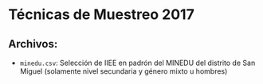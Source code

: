 # Técnicas de Muestreo 2017

## Archivos:

* `minedu.csv`: Selección de IIEE en padrón del MINEDU del distrito de San Miguel (solamente nivel secundaria y género mixto u hombres)
